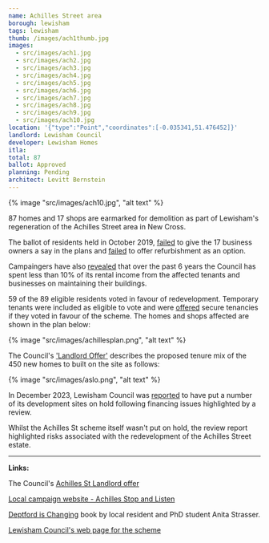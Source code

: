```yaml
---
name: Achilles Street area
borough: lewisham
tags: lewisham
thumb: /images/ach1thumb.jpg
images:
  - src/images/ach1.jpg
  - src/images/ach2.jpg
  - src/images/ach3.jpg
  - src/images/ach4.jpg
  - src/images/ach5.jpg
  - src/images/ach6.jpg
  - src/images/ach7.jpg
  - src/images/ach8.jpg
  - src/images/ach9.jpg
  - src/images/ach10.jpg
location: '{"type":"Point","coordinates":[-0.035341,51.476452]}'
landlord: Lewisham Council
developer: Lewisham Homes
itla:
total: 87
ballot: Approved
planning: Pending
architect: Levitt Bernstein
---
```

{% image "src/images/ach10.jpg", "alt text" %}

87 homes and 17 shops are earmarked for demolition as part of Lewisham's regeneration of the Achilles Street area in New Cross.

The ballot of residents held in October 2019, [failed](https://achillesstreetstopandlisten.wordpress.com/2019/10/22/no-vote-for-business-owners-regarding-the-demolition-of-their-businesses-on-new-cross-road/) to give the 17 business owners a say in the plans and [failed](https://achillesstreetstopandlisten.wordpress.com/2019/10/10/for-immediate-release/) to offer refurbishment as an option. 

Campaingers have also [revealed](https://achillesstreetstopandlisten.wordpress.com/2019/10/10/for-immediate-release/) that over the past 6 years the Council has spent less than 10% of its rental income from the affected tenants and businesses on maintaining their buildings.  

59 of the 89 eligible residents voted in favour of redevelopment. Temporary tenants were included as eligible to vote and were [offered](https://achillesstreetstopandlisten.files.wordpress.com/2019/09/appendix-a-achilles-street-landlord-offer.pdf) secure tenancies if they voted in favour of the scheme. The homes and shops affected are shown in the plan below:


{% image "src/images/achillesplan.png", "alt text" %}

The Council's ['Landlord Offer'](http://councilmeetings.lewisham.gov.uk/documents/s67637/Appendix%20A%20-%20Achilles%20Street%20Landlord%20Offer.pdf) describes the proposed tenure mix of the 450 new homes to built on the site as follows:

{% image "src/images/aslo.png", "alt text" %}

In December 2023, Lewisham Council was [reported](https://www.insidehousing.co.uk/news/council-puts-development-programme-sites-on-hold-amid-challenging-conditions-84505) to have put a number of its development sites on hold following financing issues highlighted by a review.

Whilst the Achilles St scheme itself wasn't put on hold, the review report highlighted risks associated with the redevelopment of the Achilles Street estate. 

---

__Links:__

The Council's [Achilles St Landlord offer](http://councilmeetings.lewisham.gov.uk/documents/s67637/Appendix%20A%20-%20Achilles%20Street%20Landlord%20Offer.pdf)

[Local campaign website - Achilles Stop and Listen](https://achillesstreetstopandlisten.wordpress.com/)

[Deptford is Changing](https://www.yumpu.com/en/document/view/63260301/deptford-is-changing-a-creative-exploration-of-gentrification) book by local resident and PhD student Anita Strasser.

[Lewisham Council's web page for the scheme](https://lewisham.gov.uk/organizations/achilles-street-redevelopment)
